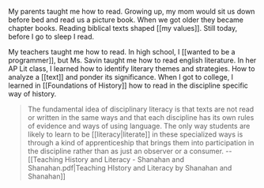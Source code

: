 My parents taught me how to read. Growing up, my mom would sit us down before bed and read us a picture book. When we got older they became chapter books. Reading biblical texts shaped [[my values]]. Still today, before I go to sleep I read.

My teachers taught me how to read. In high school, I [[wanted to be a programmer]], but Ms. Savin taught me how to read english literature. In her AP Lit class, I learned how to identify literary themes and strategies. How to analyze a [[text]] and ponder its significance. When I got to college, I learned in [[Foundations of History]] how to read in the discipline specific way of history.

> The fundamental idea of disciplinary literacy is that texts are not read or written in the same ways and that each discipline has its own rules of evidence and ways of using language. The only way students are likely to learn to be [[literacy|literate]] in these specialized ways is through a kind of apprenticeship that brings them into participation in the discipline rather than as just an observer or a consumer.
> -- [[Teaching History and Literacy - Shanahan and Shanahan.pdf|Teaching HIstory and Literacy by Shanahan and Shanahan]]


